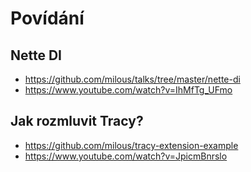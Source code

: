 # Povídání

## Nette DI
- https://github.com/milous/talks/tree/master/nette-di
- https://www.youtube.com/watch?v=IhMfTg_UFmo


## Jak rozmluvit Tracy?
- https://github.com/milous/tracy-extension-example
- https://www.youtube.com/watch?v=JpicmBnrslo
